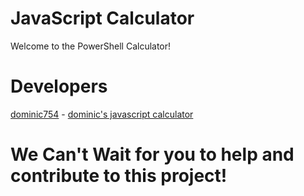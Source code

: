 # JavaScript Calculator 
Welcome to the PowerShell Calculator! 

# Developers
[dominic754](https://github.com/dominic754) - [dominic's javascript calculator](https://github.com/dominic754/CalculatorInEveryLanguage/tree/main/javascript/main.js)

# We Can't Wait for you to help and contribute to this project!
